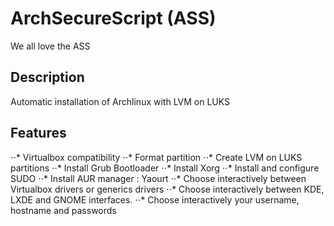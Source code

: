 # ArchSecureScript (ASS)
We all love the ASS
## Description
Automatic installation of Archlinux with LVM on LUKS

## Features
⋅⋅* Virtualbox compatibility
⋅⋅* Format partition
⋅⋅* Create LVM on LUKS partitions
⋅⋅* Install Grub Bootloader
⋅⋅* Install Xorg
⋅⋅* Install and configure SUDO
⋅⋅* Install AUR manager : Yaourt
⋅⋅* Choose interactively between Virtualbox drivers or generics drivers
⋅⋅* Choose interactively between KDE, LXDE and GNOME interfaces.
⋅⋅* Choose interactively your username, hostname and passwords

